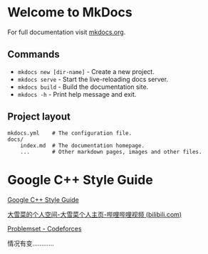 # Welcome to MkDocs

For full documentation visit [mkdocs.org](https://www.mkdocs.org).

## Commands

* `mkdocs new [dir-name]` - Create a new project.
* `mkdocs serve` - Start the live-reloading docs server.
* `mkdocs build` - Build the documentation site.
* `mkdocs -h` - Print help message and exit.

## Project layout

    mkdocs.yml    # The configuration file.
    docs/
        index.md  # The documentation homepage.
        ...       # Other markdown pages, images and other files.



# Google C++ Style Guide

[Google C++ Style Guide](https://google.github.io/styleguide/cppguide.html)

[大雪菜的个人空间-大雪菜个人主页-哔哩哔哩视频 (bilibili.com)](https://space.bilibili.com/7836741/channel/seriesdetail?sid=369277)

[Problemset - Codeforces](https://codeforces.com/problemset)



情况有变…………